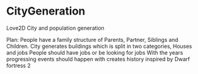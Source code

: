 # CityGeneration
Love2D City and population generation

Plan: 
  People have a family structure of Parents, Partner, Siblings and Children.
  City generates buildings which is split in two categories, Houses and jobs
  People should have jobs or be looking for jobs
  With the years progressing events should happen with creates history inspired by Dwarf fortress 2
